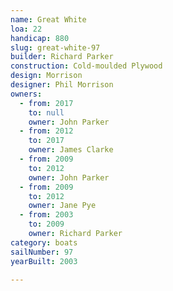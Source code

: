 ```yaml
---
name: Great White
loa: 22
handicap: 880
slug: great-white-97
builder: Richard Parker
construction: Cold-moulded Plywood
design: Morrison
designer: Phil Morrison
owners:
  - from: 2017
    to: null
    owner: John Parker
  - from: 2012
    to: 2017
    owner: James Clarke
  - from: 2009
    to: 2012
    owner: John Parker
  - from: 2009
    to: 2012
    owner: Jane Pye
  - from: 2003
    to: 2009
    owner: Richard Parker
category: boats
sailNumber: 97
yearBuilt: 2003

---
```

